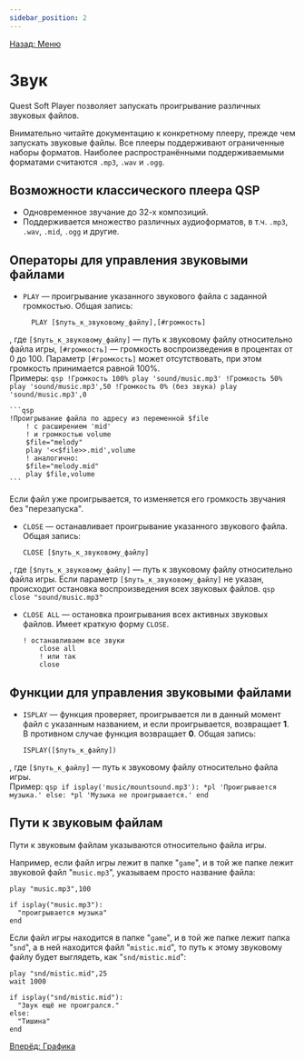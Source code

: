 ```yaml
---
sidebar_position: 2
---
```

[Назад: Меню](menu)

# Звук

Quest Soft Player позволяет запускать проигрывание различных звуковых файлов.

Внимательно читайте документацию к конкретному плееру, прежде чем запускать звуковые файлы. Все плееры поддерживают ограниченные наборы форматов. Наиболее распространёнными поддерживаемыми форматами считаются `.mp3`, `.wav` и `.ogg`.

## Возможности классического плеера QSP

* Одновременное звучание до 32-х композиций.
* Поддерживается множество различных аудиоформатов, в т.ч. `.mp3`, `.wav`, `.mid`, `.ogg` и другие.

## Операторы для управления звуковыми файлами

* `PLAY` — проигрывание указанного звукового файла с заданной громкостью. Общая запись:
    ```qsp
      PLAY [$путь_к_звуковому_файлу],[#громкость]
    ```
 , где `[$путь_к_звуковому_файлу]` — путь к звуковому файлу относительно файла игры, `[#громкость]` — громкость воспроизведения в процентах от 0 до 100. Параметр `[#громкость]` может отсутствовать, при этом громкость принимается равной 100%.\
    Примеры:
    ```qsp
    !Громкость 100%
        play 'sound/music.mp3'
        !Громкость 50%
        play 'sound/music.mp3',50
        !Громкость 0% (без звука)
        play 'sound/music.mp3',0
    ```

    ```qsp
    !Проигрывание файла по адресу из переменной $file
        ! с расширением 'mid'
        ! и громкостью volume
        $file="melody"
        play '<<$file>>.mid',volume
        ! аналогично:
        $file="melody.mid"
        play $file,volume
    ```
 Если файл уже проигрывается, то изменяется его громкость звучания без "перезапуска".
* `CLOSE` — останавливает проигрывание указанного звукового файла. Общая запись:
    ```qsp
    CLOSE [$путь_к_звуковому_файлу]
    ```
 , где `[$путь_к_звуковому_файлу]` — путь к звуковому файлу относительно файла игры. Если параметр `[$путь_к_звуковому_файлу]` не указан, происходит остановка воспроизведения всех звуковых файлов.
    ```qsp
    close "sound/music.mp3"
    ```

* `CLOSE ALL` — остановка проигрывания всех активных звуковых файлов. Имеет краткую форму `CLOSE`.
    ```qsp
    ! останавливаем все звуки
        close all
        ! или так
        close
    ```


## Функции для управления звуковыми файлами

* `ISPLAY` — функция проверяет, проигрывается ли в данный момент файл с указанным названием, и если проигрывается, возвращает **1**. В противном случае функция возвращает **0**. Общая запись:
    ```qsp
    ISPLAY([$путь_к_файлу])
    ```
 , где `[$путь_к_файлу]` — путь к звуковому файлу относительно файла игры.\
    Пример:
    ```qsp
    if isplay('music/mountsound.mp3'):
          *pl 'Проигрывается музыка.'
        else:
          *pl 'Музыка не проигрывается.'
        end
    ```


## Пути к звуковым файлам

Пути к звуковым файлам указываются относительно файла игры.

Например, если файл игры лежит в папке "`game`", и в той же папке лежит звуковой файл "`music.mp3`", указываем просто название файла:

```qsp
play "music.mp3",100

if isplay("music.mp3"):
  "проигрывается музыка"
end
```

Если файл игры находится в папке "`game`", и в той же папке лежит папка "`snd`", а в ней находится файл "`mistic.mid`", то путь к этому звуковому файлу будет выглядеть, как "`snd/mistic.mid`":

```qsp
play "snd/mistic.mid",25
wait 1000

if isplay("snd/mistic.mid"):
  "Звук ещё не проигрался."
else:
  "Тишина"
end
```

[Вперёд: Графика](graphics)
